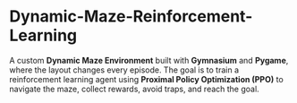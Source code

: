 # Dynamic-Maze-Reinforcement-Learning
A custom **Dynamic Maze Environment** built with **Gymnasium** and **Pygame**, where the layout changes every episode. The goal is to train a reinforcement learning agent using **Proximal Policy Optimization (PPO)** to navigate the maze, collect rewards, avoid traps, and reach the goal.
